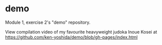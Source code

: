 # demo

Module 1, exercise 2's "demo" repository.

View compilation video of my favourite heavyweight judoka Inoue Kosei at https://github.com/ken-yoshida/demo/blob/gh-pages/index.html
